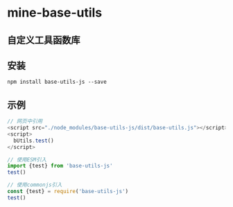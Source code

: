 # mine-base-utils
## 自定义工具函数库

安装
------
    npm install base-utils-js --save

示例
------
```javascript
// 网页中引用
<script src="./node_modules/base-utils-js/dist/base-utils.js"></script>
<script>
  bUtils.test()
</script>

// 使用ESM引入
import {test} from 'base-utils-js'
test()

// 使用commonjs引入
const {test} = require('base-utils-js')
test()
```